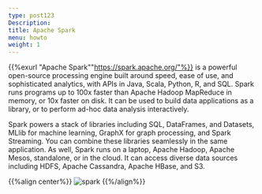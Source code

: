 ```yaml
---
type: post123
Description:
title: Apache Spark
menu: howto
weight: 1
---
```



{{%exurl "Apache Spark""https://spark.apache.org/"%}} is a powerful open-source processing engine built around speed, ease of use, and sophisticated analytics, with APIs in Java, Scala, Python, R, and SQL. 
Spark runs programs up to 100x faster than Apache Hadoop MapReduce in memory, or 10x faster on disk.
It can be used to build data applications as a library, or to perform ad-hoc data analysis interactively.


Spark powers a stack of libraries including SQL, DataFrames, and Datasets, MLlib for machine learning, GraphX for graph processing, and Spark Streaming. You can combine these libraries seamlessly in the same application.
As well, Spark runs on a laptop, Apache Hadoop, Apache Mesos, standalone, or in the cloud. It can access diverse data sources including HDFS, Apache Cassandra, Apache HBase, and S3.

 
{{%align center%}}
![spark](/attachment_files/spark/overview.png)
{{%/align%}}
